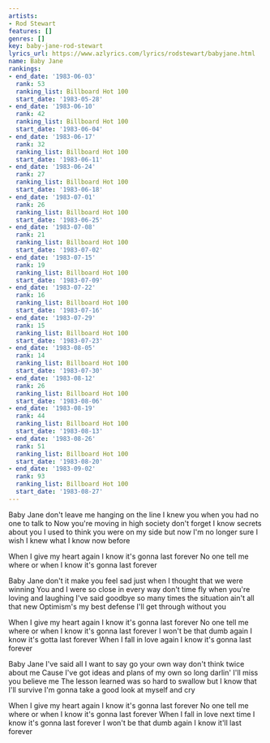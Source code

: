 ```yaml
---
artists:
- Rod Stewart
features: []
genres: []
key: baby-jane-rod-stewart
lyrics_url: https://www.azlyrics.com/lyrics/rodstewart/babyjane.html
name: Baby Jane
rankings:
- end_date: '1983-06-03'
  rank: 53
  ranking_list: Billboard Hot 100
  start_date: '1983-05-28'
- end_date: '1983-06-10'
  rank: 42
  ranking_list: Billboard Hot 100
  start_date: '1983-06-04'
- end_date: '1983-06-17'
  rank: 32
  ranking_list: Billboard Hot 100
  start_date: '1983-06-11'
- end_date: '1983-06-24'
  rank: 27
  ranking_list: Billboard Hot 100
  start_date: '1983-06-18'
- end_date: '1983-07-01'
  rank: 26
  ranking_list: Billboard Hot 100
  start_date: '1983-06-25'
- end_date: '1983-07-08'
  rank: 21
  ranking_list: Billboard Hot 100
  start_date: '1983-07-02'
- end_date: '1983-07-15'
  rank: 19
  ranking_list: Billboard Hot 100
  start_date: '1983-07-09'
- end_date: '1983-07-22'
  rank: 16
  ranking_list: Billboard Hot 100
  start_date: '1983-07-16'
- end_date: '1983-07-29'
  rank: 15
  ranking_list: Billboard Hot 100
  start_date: '1983-07-23'
- end_date: '1983-08-05'
  rank: 14
  ranking_list: Billboard Hot 100
  start_date: '1983-07-30'
- end_date: '1983-08-12'
  rank: 26
  ranking_list: Billboard Hot 100
  start_date: '1983-08-06'
- end_date: '1983-08-19'
  rank: 44
  ranking_list: Billboard Hot 100
  start_date: '1983-08-13'
- end_date: '1983-08-26'
  rank: 51
  ranking_list: Billboard Hot 100
  start_date: '1983-08-20'
- end_date: '1983-09-02'
  rank: 93
  ranking_list: Billboard Hot 100
  start_date: '1983-08-27'
---
```


Baby Jane don't leave me hanging on the line
I knew you when you had no one to talk to
Now you're moving in high society
don't forget I know secrets about you
I used to think you were on my side
but now I'm no longer sure
I wish I knew what I know now before

When I give my heart again
I know it's gonna last forever
No one tell me where or when
I know it's gonna last forever

Baby Jane don't it make you feel sad
just when I thought that we were winning
You and I were so close in every way
don't time fly when you're loving and laughing
I've said goodbye so many times
the situation ain't all that new
Optimism's my best defense
I'll get through without you

When I give my heart again
I know it's gonna last forever
No one tell me where or when
I know it's gonna last forever
I won't be that dumb again
I know it's gotta last forever
When I fall in love again
I know it's gonna last forever

Baby Jane I've said all I want to say
go your own way don't think twice about me
Cause I've got ideas and plans of my own
so long darlin' I'll miss you believe me
The lesson learned was so hard to swallow
but I know that I'll survive
I'm gonna take a good look at myself and cry

When I give my heart again
I know it's gonna last forever
No one tell me where or when
I know it's gonna last forever
When I fall in love next time
I know it's gonna last forever
I won't be that dumb again
I know it'll last forever



